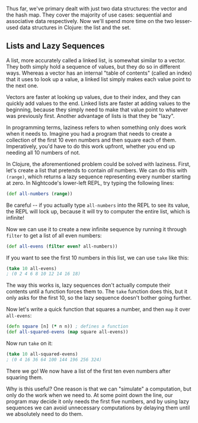 Thus far, we've primary dealt with just two data structures: the vector and the hash map. They cover the majority of use cases: sequential and associative data respectively. Now we'll spend more time on the two lesser-used data structures in Clojure: the list and the set.

## Lists and Lazy Sequences

A list, more accurately called a linked list, is somewhat similar to a vector. They both simply hold a sequence of values, but they do so in different ways. Whereas a vector has an internal "table of contents" (called an index) that it uses to look up a value, a linked list simply makes each value point to the next one.

Vectors are faster at looking up values, due to their index, and they can quickly add values to the end. Linked lists are faster at adding values to the beginning, because they simply need to make that value point to whatever was previously first. Another advantage of lists is that they be "lazy".

In programming terms, laziness refers to when something only does work when it needs to. Imagine you had a program that needs to create a collection of the first 10 even numbers and then square each of them. Imperatively, you'd have to do this work upfront, whether you end up needing all 10 numbers of not.

In Clojure, the aforementioned problem could be solved with laziness. First, let's create a list that pretends to contain *all* numbers. We can do this with `(range)`, which returns a lazy sequence representing every number starting at zero. In Nightcode's lower-left REPL, try typing the following lines:

```clojure
(def all-numbers (range))
```

Be careful -- if you actually type `all-numbers` into the REPL to see its value, the REPL will lock up, because it will try to computer the entire list, which is infinite!

Now we can use it to create a new infinite sequence by running it through `filter` to get a list of all even numbers:

```clojure
(def all-evens (filter even? all-numbers))
```

If you want to see the first 10 numbers in this list, we can use `take` like this:

```clojure
(take 10 all-evens)
; (0 2 4 6 8 10 12 14 16 18)
```

The way this works is, lazy sequences don't actually compute their contents until a function forces them to. The `take` function does this, but it only asks for the first 10, so the lazy sequence doesn't bother going further.

Now let's write a quick function that squares a number, and then `map` it over `all-evens`:

```clojure
(defn square [n] (* n n)) ; defines a function
(def all-squared-evens (map square all-evens))
```

Now run `take` on it:

```clojure
(take 10 all-squared-evens)
; (0 4 16 36 64 100 144 196 256 324)
```

There we go! We now have a list of the first ten even numbers after squaring them.

Why is this useful? One reason is that we can "simulate" a computation, but only do the work when we need to. At some point down the line, our program may decide it only needs the first five numbers, and by using lazy sequences we can avoid unnecessary computations by delaying them until we absolutely need to do them.
